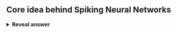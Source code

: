 ## Core idea behind Spiking Neural Networks
<details>
<summary><b>Reveal answer</b></summary>
- They use discrete spike inputs over time<br>- Much more biologically plausible than regular neural networks
</details>
